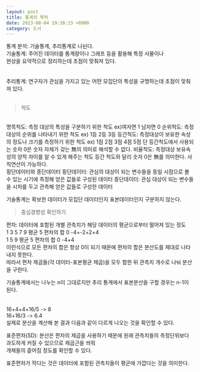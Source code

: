 ```yaml
---
layout: post
title: 통계의 목적
date: 2023-08-04 19:20:23 +0900
category: 도서
---
```

통계 분석: 기술통계, 추리통계로 나뉜다.  
기술통계: 주어진 데이터를 통계량이나 그래프 등을 활용해 특정 사물이나  
현상을 요약적으로 정리하는데 초점이 맞춰져 있다.  
<br>  
추리통계: 연구자가 관심을 가지고 있는 어떤 모집단의 특성을 규명하는데 초점이 맞춰져 있다.  
<br> 
> 척도  
<br> 
명목척도: 측정 대상의 특성을 구분하기 위한 척도  
ex)여자면 1 남자면 0  
순위척도: 측정대상의 순위를 나타내기 위한 척도   
ex) 1등 2등 3등 
등간척도: 측정대상이 보유한 속성의 정도나 크기를 측정하기 위한 척도  
ex) 1점 2점 3점 4점 5점  
단 등간척도에서 사용되는 숫자 0은 숫자 자체가 갖는 無의 의미로 해석할 수 없다.    
비율척도: 측정대상 보유속성의 양적 차이를 알 수 있게 해주는 척도  
등간 척도와 달리 숫자 0은 無를 의미한다.  
사칙연산이 가능하다.  
<br> 
횡단데이터와 종단데이터  
횡단데이터: 관심의 대상이 되는 변수들을 동일 시점으로 볼 수 있는 시기에 측정해 얻은 값들로 구성된 데이터  
종단데이터: 관심 대상이 되는 변수들을 시차를 두고 관측해 얻은 값들로 구성한 데이터  

기술통계는 확보한 데이터가 모집단 데이터인지 표본데이터인지 구분하지 않는다.  

> 중심경향성 확인하기  

편차: 데이터에 포함된 개별 관측치가 해당 데이터의 평균으로부터 떨어져 있는 정도  
1 3 5 7 9 평균 5 편차의 합 0 -4+-2+2+4  
1   5   9 평균 5  편차의 합 0 -4+4  
이런식으로 모든 편차의 합은 항상 0이 되기 때문에 편차의 합은 분산도를 제대로 나타내지 못한다.      
따라서 편차 제곱들(각 데이터-표본평균 제곱)을 모두 합한 뒤 관측치 개수로 나눠 분산을 구한다.  

기술통계에서는 나누는 n이 그대로지만 추리 통계에서 표본분산을 구할 경우는 n-1이 된다.  
<br>  
16+4+4+16/5 -> 8  
16+16/3  -> 6.4  
실제로 분산을 계산해 본 결과 다음과 같이 다르게 나오는 것을 확인할 수 있다.  

표준편차(SD): 분산은 편차의 제곱을 사용하기 때문에 원래 관측치들의 측정단위보다 과도하게 커질 수 있으므로 제곱근을 씌워  
개체들의 흩어짐 정도를 확인할 수 있다.  

표준편차가 작다는 것은 데이터에 포함된 관측치들이 평균에 가깝다는 것을 의미한다.  

